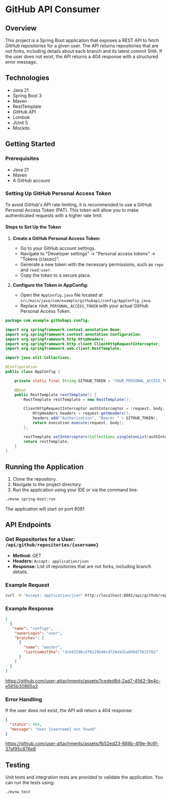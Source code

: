 # GitHub API Consumer

## Overview

This project is a Spring Boot application that exposes a REST API to fetch GitHub repositories for a given user. The API returns repositories that are not forks, including details about each branch and its latest commit SHA. If the user does not exist, the API returns a 404 response with a structured error message.

## Technologies

- Java 21 
- Spring Boot 3
- Maven 
- RestTemplate 
- GitHub API
- Lombok
- JUnit 5
- Mockito

## Getting Started

### Prerequisites

- Java 21
- Maven 
- A GitHub account

### Setting Up GitHub Personal Access Token

To avoid GitHub's API rate limiting, it is recommended to use a GitHub Personal Access Token (PAT). This token will allow you to make authenticated requests with a higher rate limit.

#### Steps to Set Up the Token

1. **Create a GitHub Personal Access Token:**
   - Go to your GitHub account settings.
   - Navigate to "Developer settings" -> "Personal access tokens" -> "Tokens (classic)".
   - Generate a new token with the necessary permissions, such as `repo` and `read:user`.
   - Copy the token to a secure place.

2. **Configure the Token in AppConfig:**
   - Open the `AppConfig.java` file located at `src/main/java/com/example/githubapi/config/AppConfig.java`.
   - Replace `YOUR_PERSONAL_ACCESS_TOKEN` with your actual GitHub Personal Access Token.

```java
package com.example.githubapi.config;

import org.springframework.context.annotation.Bean;
import org.springframework.context.annotation.Configuration;
import org.springframework.http.HttpHeaders;
import org.springframework.http.client.ClientHttpRequestInterceptor;
import org.springframework.web.client.RestTemplate;

import java.util.Collections;

@Configuration
public class AppConfig {

    private static final String GITHUB_TOKEN = "YOUR_PERSONAL_ACCESS_TOKEN";  // Replace with your token

    @Bean
    public RestTemplate restTemplate() {
        RestTemplate restTemplate = new RestTemplate();

        ClientHttpRequestInterceptor authInterceptor = (request, body, execution) -> {
            HttpHeaders headers = request.getHeaders();
            headers.add("Authorization", "Bearer " + GITHUB_TOKEN);
            return execution.execute(request, body);
        };

        restTemplate.setInterceptors(Collections.singletonList(authInterceptor));
        return restTemplate;
    }
}
```

## Running the Application

1. Clone the repository.
2. Navigate to the project directory.
3. Run the application using your IDE or via the command line:

```bash
./mvnw spring-boot:run
```

The application will start on port 8081

## API Endpoints

### Get Repositories for a User: `/api/github/repositories/{username}`
- **Method:** GET
- **Headers:** `Accept: application/json`
- **Response:** List of repositories that are not forks, including branch details.

### Example Request
```bash
curl -H "Accept: application/json" http://localhost:8081/api/github/repositories/user
```

### Example Response
```json
[
  {
   "name": "configs",
    "ownerLogin": "user",
    "branches": [
      {
        "name": "master",
        "lastCommitSha": "3cb43196cdf6129b40cd728a5d1a008d77b31f62"
      }
    ]
  }
]
```


https://github.com/user-attachments/assets/1ceded8d-2ad7-4562-9e4c-e565b30865a3


### Error Handling
If the user does not exist, the API will return a 404 response:

```json
{
  "status": 404,
  "message": "User {username} not found"
}
```



https://github.com/user-attachments/assets/fb52ed23-888b-4f9e-9c6f-37af95c876e8



## Testing
Unit tests and integration tests are provided to validate the application. You can run the tests using:

```bash
./mvnw test
```

